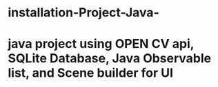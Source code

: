 # installation-Project-Java-
# java project using OPEN CV api, SQLite Database, Java Observable list, and Scene builder for UI
